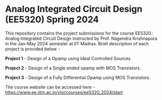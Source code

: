 # Analog Integrated Circuit Design (EE5320) Spring 2024

This repository contains the project submissions for the course EE5320 : Analog Integrated Circuit Design instructed by Prof. Nagendra Krishnapura in the Jan-May 2024 semester at IIT Madras. Brief description of each project is provided below -

**Project 1** - Design of a Opamp using Ideal Controlled Sources

**Project 2** - Design of a Single ended opamp with MOS Transistors.

**Project 3** - Design of a Fully Differential Opamp using MOS Transistors. 

The course website can be accessed here - https://www.ee.iitm.ac.in/vlsi/courses/ee5320_2024/start
